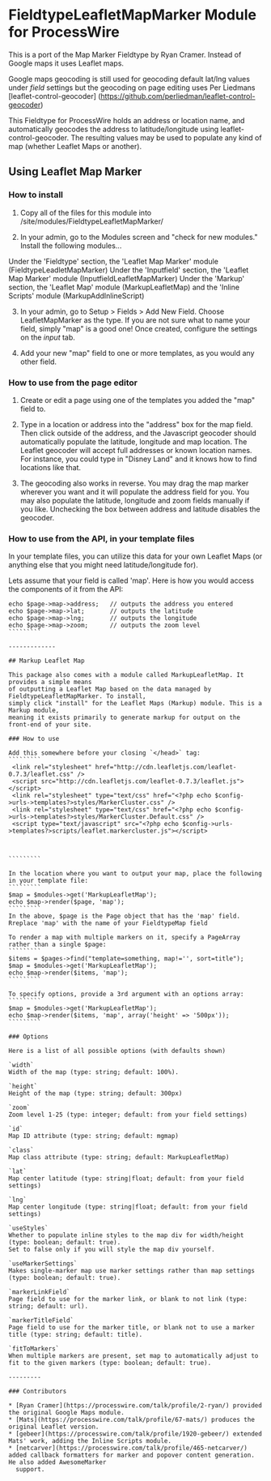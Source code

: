 # FieldtypeLeafletMapMarker Module for ProcessWire 

This is a port of the Map Marker Fieldtype by Ryan Cramer. Instead of Google maps it uses Leaflet maps.

Google maps geocoding is still used for geocoding default lat/lng values under *field* settings but the geocoding on page
editing uses Per Liedmans [leaflet-control-geocoder] (https://github.com/perliedman/leaflet-control-geocoder)

This Fieldtype for ProcessWire holds an address or location name, and automatically geocodes the address to latitude/longitude using leaflet-control-geocoder. The resulting values may be used to populate any kind of map (whether Leaflet Maps or another).




## Using Leaflet Map Marker

### How to install

1. Copy all of the files for this module into /site/modules/FieldtypeLeafletMapMarker/

2. In your admin, go to the Modules screen and "check for new modules." Install the following modules...

Under the 'Fieldtype' section,  the 'Leaflet Map Marker' module (FieldtypeLeadletMapMarker)
Under the 'Inputfield' section, the 'Leaflet Map Marker' module (InputfieldLeafletMapMarker)
Under the 'Markup' section, the 'Leaflet Map' module (MarkupLeafletMap) and the 'Inline Scripts' module (MarkupAddInlineScript)

3. In your admin, go to Setup > Fields > Add New Field. Choose LeafletMapMarker as the type.
   If you are not sure what to name your field, simply "map" is a good one! Once created,
   configure the settings on the *input* tab.

4. Add your new "map" field to one or more templates, as you would any other field.

### How to use from the page editor

1. Create or edit a page using one of the templates you added the "map" field to.

2. Type in a location or address into the "address" box for the map field. Then click 
   outside of the address, and the Javascript geocoder should automatically populate the
   latitude, longitude and map location. The Leaflet geocoder will accept full addresses
   or known location names. For instance, you could type in "Disney Land" and it knows
   how to find locations like that.

3. The geocoding also works in reverse. You may drag the map marker wherever you want
   and it will populate the address field for you. You may also populate the latitude,
   longitude and zoom fields manually if you like. Unchecking the box between address
   and latitude disables the geocoder.

### How to use from the API, in your template files

In your template files, you can utilize this data for your own Leaflet Maps (or anything 
else that you might need latitude/longitude for).

Lets assume that your field is called 'map'. Here is how you would access the
components of it from the API:
```````````
echo $page->map->address;	// outputs the address you entered
echo $page->map->lat; 		// outputs the latitude
echo $page->map->lng; 		// outputs the longitude
echo $page->map->zoom;		// outputs the zoom level
`````````

-------------

## Markup Leaflet Map

This package also comes with a module called MarkupLeafletMap. It provides a simple means
of outputting a Leaflet Map based on the data managed by FieldtypeLeafletMapMarker. To install,
simply click "install" for the Leaflet Maps (Markup) module. This is a Markup module, 
meaning it exists primarily to generate markup for output on the front-end of your site.

### How to use

Add this somewhere before your closing `</head>` tag:
`````````
 <link rel="stylesheet" href="http://cdn.leafletjs.com/leaflet-0.7.3/leaflet.css" />
 <script src="http://cdn.leafletjs.com/leaflet-0.7.3/leaflet.js"></script>
 <link rel="stylesheet" type="text/css" href="<?php echo $config->urls->templates?>styles/MarkerCluster.css" />
 <link rel="stylesheet" type="text/css" href="<?php echo $config->urls->templates?>styles/MarkerCluster.Default.css" />
 <script type="text/javascript" src="<?php echo $config->urls->templates?>scripts/leaflet.markercluster.js"></script>



`````````

In the location where you want to output your map, place the following in your template file:
`````````
$map = $modules->get('MarkupLeafletMap');
echo $map->render($page, 'map');
`````````
In the above, $page is the Page object that has the 'map' field. Rreplace 'map' with the name of your FieldtypeMap field

To render a map with multiple markers on it, specify a PageArray rather than a single $page:
`````````
$items = $pages->find("template=something, map!='', sort=title");
$map = $modules->get('MarkupLeafletMap');
echo $map->render($items, 'map');
`````````

To specify options, provide a 3rd argument with an options array:
`````````
$map = $modules->get('MarkupLeafletMap');
echo $map->render($items, 'map', array('height' => '500px'));
`````````

### Options

Here is a list of all possible options (with defaults shown)

`width`
Width of the map (type: string; default: 100%).

`height`
Height of the map (type: string; default: 300px)

`zoom`
Zoom level 1-25 (type: integer; default: from your field settings)

`id`
Map ID attribute (type: string; default: mgmap)

`class`
Map class attribute (type: string; default: MarkupLeafletMap)

`lat`
Map center latitude (type: string|float; default: from your field settings)

`lng`
Map center longitude (type: string|float; default: from your field settings)

`useStyles`
Whether to populate inline styles to the map div for width/height (type: boolean; default: true).
Set to false only if you will style the map div yourself.

`useMarkerSettings`
Makes single-marker map use marker settings rather than map settings (type: boolean; default: true).

`markerLinkField`
Page field to use for the marker link, or blank to not link (type: string; default: url).

`markerTitleField`
Page field to use for the marker title, or blank not to use a marker title (type: string; default: title).

`fitToMarkers`
When multiple markers are present, set map to automatically adjust to fit to the given markers (type: boolean; default: true).

---------

### Contributors

* [Ryan Cramer](https://processwire.com/talk/profile/2-ryan/) provided the original Google Maps module.
* [Mats](https://processwire.com/talk/profile/67-mats/) produces the original Leaflet version.
* [gebeer](https://processwire.com/talk/profile/1920-gebeer/) extended Mats' work, adding the Inline Scripts module.
* [netcarver](https://processwire.com/talk/profile/465-netcarver/) added callback formatters for marker and popover content generation. He also added AwesomeMarker
  support.
